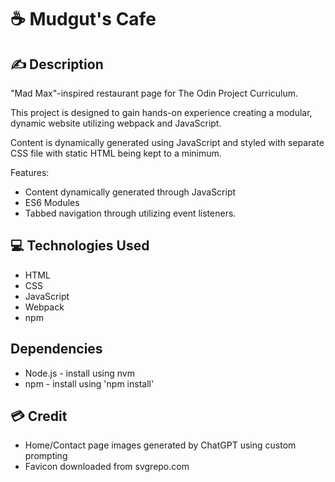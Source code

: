 # ☕ Mudgut's Cafe

## ✍️ Description

"Mad Max"-inspired restaurant page for The Odin Project Curriculum.

This project is designed to gain hands-on experience creating a modular, dynamic website utilizing webpack and JavaScript.

Content is dynamically generated using JavaScript and styled with separate CSS file with static HTML being kept to a minimum.

Features:

- Content dynamically generated through JavaScript
- ES6 Modules
- Tabbed navigation through utilizing event listeners.

## 💻 Technologies Used

- HTML
- CSS
- JavaScript
- Webpack
- npm

## Dependencies

- Node.js - install using nvm
- npm - install using 'npm install'

## 💳 Credit

- Home/Contact page images generated by ChatGPT using custom prompting
- Favicon downloaded from svgrepo.com
